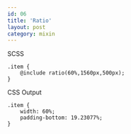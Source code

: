 ```yaml
---
id: 06
title: 'Ratio'
layout: post
category: mixin
---
```


SCSS

    .item {
        @include ratio(60%,1560px,500px);
    }

CSS Output

    .item {
        width: 60%;
        padding-bottom: 19.23077%;
    }
